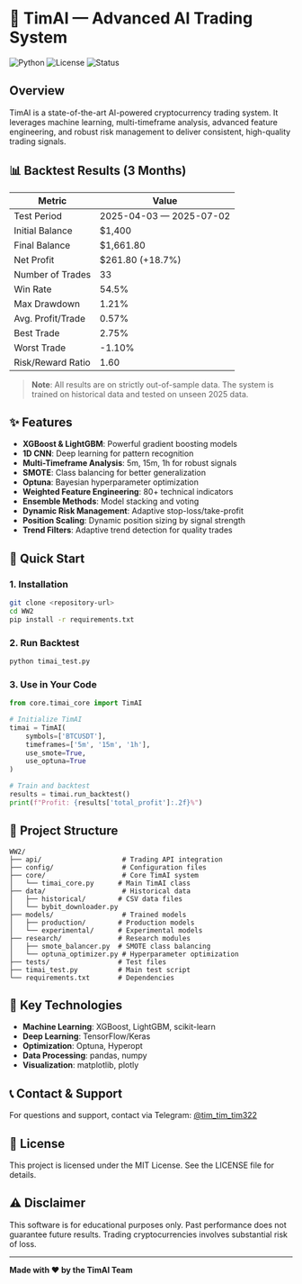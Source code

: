 # 🤖 TimAI — Advanced AI Trading System

![Python](https://img.shields.io/badge/Python-3.8+-blue.svg)
![License](https://img.shields.io/badge/License-MIT-green.svg)
![Status](https://img.shields.io/badge/Status-Production%20Ready-brightgreen.svg)

## Overview

TimAI is a state-of-the-art AI-powered cryptocurrency trading system. It leverages machine learning, multi-timeframe analysis, advanced feature engineering, and robust risk management to deliver consistent, high-quality trading signals.

## 📊 Backtest Results (3 Months)

| Metric | Value |
|--------|-------|
| Test Period | 2025-04-03 — 2025-07-02 |
| Initial Balance | $1,400 |
| Final Balance | $1,661.80 |
| Net Profit | $261.80 (+18.7%) |
| Number of Trades | 33 |
| Win Rate | 54.5% |
| Max Drawdown | 1.21% |
| Avg. Profit/Trade | 0.57% |
| Best Trade | 2.75% |
| Worst Trade | -1.10% |
| Risk/Reward Ratio | 1.60 |

> **Note**: All results are on strictly out-of-sample data. The system is trained on historical data and tested on unseen 2025 data.

## ✨ Features

- **XGBoost & LightGBM**: Powerful gradient boosting models
- **1D CNN**: Deep learning for pattern recognition
- **Multi-Timeframe Analysis**: 5m, 15m, 1h for robust signals
- **SMOTE**: Class balancing for better generalization
- **Optuna**: Bayesian hyperparameter optimization
- **Weighted Feature Engineering**: 80+ technical indicators
- **Ensemble Methods**: Model stacking and voting
- **Dynamic Risk Management**: Adaptive stop-loss/take-profit
- **Position Scaling**: Dynamic position sizing by signal strength
- **Trend Filters**: Adaptive trend detection for quality trades

## 🚀 Quick Start

### 1. Installation

```bash
git clone <repository-url>
cd WW2
pip install -r requirements.txt
```

### 2. Run Backtest

```bash
python timai_test.py
```

### 3. Use in Your Code

```python
from core.timai_core import TimAI

# Initialize TimAI
timai = TimAI(
    symbols=['BTCUSDT'],
    timeframes=['5m', '15m', '1h'],
    use_smote=True,
    use_optuna=True
)

# Train and backtest
results = timai.run_backtest()
print(f"Profit: {results['total_profit']:.2f}%")
```

## 📁 Project Structure

```
WW2/
├── api/                    # Trading API integration
├── config/                 # Configuration files
├── core/                   # Core TimAI system
│   └── timai_core.py      # Main TimAI class
├── data/                   # Historical data
│   ├── historical/        # CSV data files
│   └── bybit_downloader.py
├── models/                 # Trained models
│   ├── production/        # Production models
│   └── experimental/      # Experimental models
├── research/              # Research modules
│   ├── smote_balancer.py  # SMOTE class balancing
│   └── optuna_optimizer.py # Hyperparameter optimization
├── tests/                 # Test files
├── timai_test.py          # Main test script
└── requirements.txt       # Dependencies
```

## 🔧 Key Technologies

- **Machine Learning**: XGBoost, LightGBM, scikit-learn
- **Deep Learning**: TensorFlow/Keras
- **Optimization**: Optuna, Hyperopt
- **Data Processing**: pandas, numpy
- **Visualization**: matplotlib, plotly

## 📞 Contact & Support

For questions and support, contact via Telegram: [@tim_tim_tim322](https://t.me/tim_tim_tim322)

## 📄 License

This project is licensed under the MIT License. See the LICENSE file for details.

## ⚠️ Disclaimer

This software is for educational purposes only. Past performance does not guarantee future results. Trading cryptocurrencies involves substantial risk of loss.

---

**Made with ❤️ by the TimAI Team** 